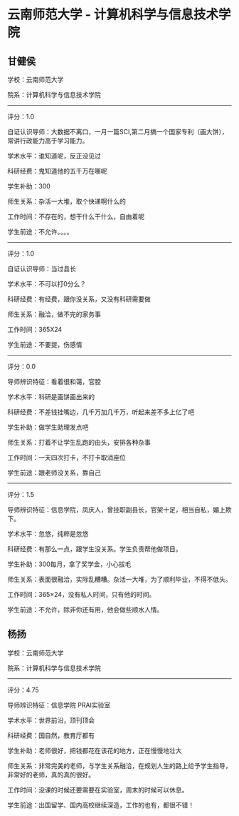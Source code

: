 # 云南师范大学 - 计算机科学与信息技术学院

## 甘健侯

学校：云南师范大学

院系：计算机科学与信息技术学院

* * *

评分：1.0

自证认识导师：大数据不离口，一月一篇SCI,第二月搞一个国家专利（画大饼），常讲行政能力高于学习能力。

学术水平：谁知道呢，反正没见过

科研经费：鬼知道他的五千万在哪呢

学生补助：300

师生关系：杂活一大堆，取个快递啊什么的

工作时间：不存在的，想干什么干什么，自由着呢

学生前途：不允许。。。。

* * *

评分：1.0

自证认识导师：当过县长

学术水平：不可以打0分么？

科研经费：有经费，跟你没关系，又没有科研需要做

师生关系：融洽，做不完的家务事

工作时间：365X24

学生前途：不要提，伤感情

* * *

评分：0.0

导师辨识特征：看着很和蔼，官腔

学术水平：科研是画饼画出来的

科研经费：不差钱挂嘴边，几千万加几千万，听起来差不多上亿了吧

学生补助：做学生助理发点吧

师生关系：打着不让学生乱跑的由头，安排各种杂事

工作时间：一天四次打卡，不打卡取消座位

学生前途：跟老师没关系，靠自己

* * *

评分：1.5

导师辨识特征：信息学院，凤庆人，曾挂职副县长，官架十足，相当自私，媚上欺下。

学术水平：忽悠，纯粹是忽悠

科研经费：有那么一点，跟学生没关系。学生负责帮他做项目。

学生补助：300每月，拿了奖学金，小心拔毛

师生关系：表面很融洽，实际乱糟糟。杂活一大堆，为了顺利毕业，不得不低头。

工作时间：365×24，没有私人时间，只有他的时间。

学生前途：不允许，除非你还有用，他会做些顺水人情。

## 杨扬

学校：云南师范大学

院系：计算机科学与信息技术学院

* * *

评分：4.75

导师辨识特征：信息学院 PRAI实验室

学术水平：世界前沿，顶刊顶会

科研经费：国自然，教育厅都有

学生补助：老师很好，把钱都花在该花的地方，正在慢慢地壮大

师生关系：非常完美的老师，与学生关系融洽，在规划人生的路上给予学生指导，非常好的老师，真的真的很好。

工作时间：没课的时候还要需要在实验室，周末的时候可以休息。

学生前途：出国留学、国内高校继续深造，工作的也有，都很不错！